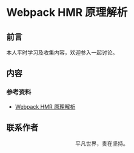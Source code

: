 # Webpack HMR 原理解析

## 前言

本人平时学习及收集内容，欢迎参入一起讨论。

## 内容

### 参考资料

- [Webpack HMR 原理解析](https://zhuanlan.zhihu.com/p/30669007)

## 联系作者

<div align="center">
    <p>
        平凡世界，贵在坚持。
    </p>
    <img :src="$withBase('/about/contact.png')" />
</div>